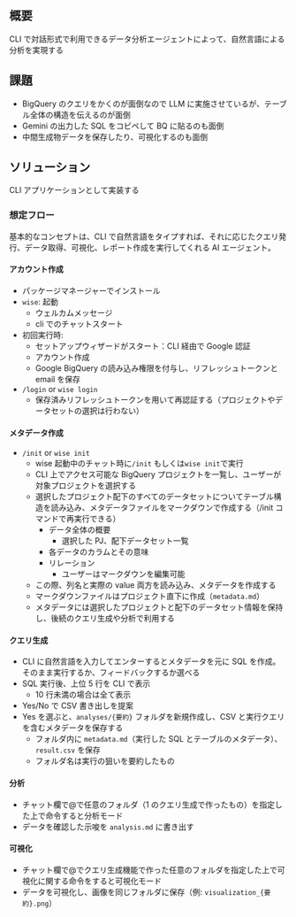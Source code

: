 ## 概要

CLI で対話形式で利用できるデータ分析エージェントによって、自然言語による分析を実現する

## 課題

- BigQuery のクエリをかくのが面倒なので LLM に実施させているが、テーブル全体の構造を伝えるのが面倒
- Gemini の出力した SQL をコピペして BQ に貼るのも面倒
- 中間生成物データを保存したり、可視化するのも面倒

## ソリューション

CLI アプリケーションとして実装する

### 想定フロー

基本的なコンセプトは、CLI で自然言語をタイプすれば、それに応じたクエリ発行、データ取得、可視化、レポート作成を実行してくれる AI エージェント。

#### アカウント作成

- パッケージマネージャーでインストール
- `wise`: 起動
  - ウェルカムメッセージ
  - cli でのチャットスタート
- 初回実行時:
  - セットアップウィザードがスタート：CLI 経由で Google 認証
  - アカウント作成
  - Google BigQuery の読み込み権限を付与し、リフレッシュトークンと email を保存
- `/login` or `wise login`
  - 保存済みリフレッシュトークンを用いて再認証する（プロジェクトやデータセットの選択は行わない）

#### メタデータ作成

- `/init` or `wise init`
  - wise 起動中のチャット時に`/init` もしくは`wise init`で実行
  - CLI 上でアクセス可能な BigQuery プロジェクトを一覧し、ユーザーが対象プロジェクトを選択する
  - 選択したプロジェクト配下のすべてのデータセットについてテーブル構造を読み込み、メタデータファイルをマークダウンで作成する（/init コマンドで再実行できる）
    - データ全体の概要
      - 選択した PJ、配下データセット一覧
    - 各データのカラムとその意味
    - リレーション
      - ユーザーはマークダウンを編集可能
  - この際、列名と実際の value 両方を読み込み、メタデータを作成する
  - マークダウンファイルはプロジェクト直下に作成（`metadata.md`）
  - メタデータには選択したプロジェクトと配下のデータセット情報を保持し、後続のクエリ生成や分析で利用する

#### クエリ生成

- CLI に自然言語を入力してエンターするとメタデータを元に SQL を作成。そのまま実行するか、フィードバックするか選べる
- SQL 実行後、上位 5 行を CLI で表示
  - 10 行未満の場合は全て表示
- Yes/No で CSV 書き出しを提案
- Yes を選ぶと、`analyses/{要約}` フォルダを新規作成し、CSV と実行クエリを含むメタデータを保存する
  - フォルダ内に `metadata.md`（実行した SQL とテーブルのメタデータ）、`result.csv` を保存
  - フォルダ名は実行の狙いを要約したもの

#### 分析

- チャット欄で@で任意のフォルダ（1 のクエリ生成で作ったもの）を指定した上で命令すると分析モード
- データを確認した示唆を `analysis.md` に書き出す

#### 可視化

- チャット欄で@でクエリ生成機能で作った任意のフォルダを指定した上で可視化に関する命令をすると可視化モード
- データを可視化し、画像を同じフォルダに保存（例: `visualization_{要約}.png`）
